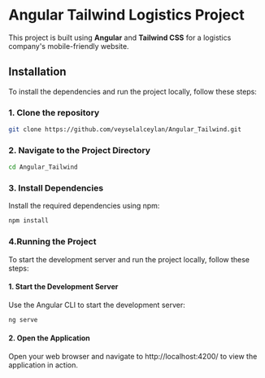 # Angular Tailwind Logistics Project

This project is built using **Angular** and **Tailwind CSS** for a logistics company's mobile-friendly website.

## Installation

To install the dependencies and run the project locally, follow these steps:

### 1. Clone the repository

```bash
git clone https://github.com/veyselalceylan/Angular_Tailwind.git
```

### 2. Navigate to the Project Directory

```bash
cd Angular_Tailwind
```

### 3. Install Dependencies
Install the required dependencies using npm:

```bash
npm install
```

### 4.Running the Project
To start the development server and run the project locally, follow these steps:

#### 1. Start the Development Server
Use the Angular CLI to start the development server:

```bash
ng serve
```

#### 2. Open the Application
Open your web browser and navigate to http://localhost:4200/ to view the application in action.
